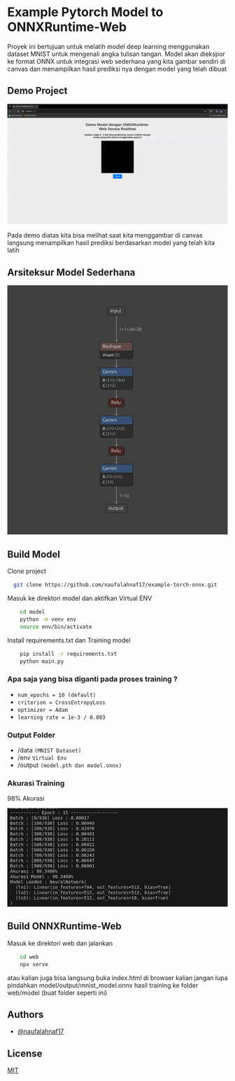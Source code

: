 # Example Pytorch Model to ONNXRuntime-Web

Proyek ini bertujuan untuk melatih model deep learning menggunakan dataset MNIST untuk mengenali angka tulisan tangan. Model akan diekspor ke format ONNX untuk integrasi web sederhana yang kita gambar sendiri di canvas dan menampilkan hasil prediksi nya dengan model yang telah dibuat

## Demo Project
![Aristektur Model](screenshot/demo.gif)

Pada demo diatas kita bisa melihat saat kita menggambar di canvas langsung menampilkan hasil prediksi berdasarkan model yang telah kita latih

## Arsiteksur Model Sederhana
![Aristektur Model](screenshot/ss_2.png)

## Build Model

Clone project

```bash
  git clone https://github.com/naufalahnaf17/example-torch-onnx.git
```

Masuk ke direktori model dan aktifkan Virtual ENV

```bash
    cd model
    python -m venv env
    source env/bin/activate
```

Install requirements.txt dan Training model

```bash
    pip install -r requirements.txt
    python main.py
```

### Apa saja yang bisa diganti pada proses training ?
- `num_epochs = 10 (default)`
- `criterion = CrossEntropyLoss`
- `optimizer = Adam`
- `learning rate = 1e-3 / 0.003`

### Output Folder
- /data `(MNIST Dataset)`
- /env `Virtual Env`
- /output `(model.pth dan model.onnx)`

### Akurasi Training
98% Akurasi

![Akurasi Model](screenshot/ss_1.png)

## Build ONNXRuntime-Web 

Masuk ke direktori web dan jalankan 

```bash
    cd web
    npx serve
```

atau kalian juga bisa langsung buka index.html di browser kalian
jangan lupa pindahkan model/output/mnist_model.onnx hasil training ke folder web/model (buat folder seperti ini)



## Authors

- [@naufalahnaf17](https://github.com/naufalahnaf17)

## License

[MIT](https://choosealicense.com/licenses/mit/)



